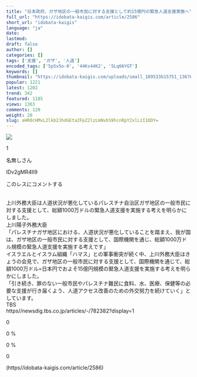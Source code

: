 ```yaml
---
title: "日本政府、ガザ地区の一般市民に対する支援として約15億円の緊急人道支援実施へ"
full_url: "https://idobata-kaigis.com/article/2586"
short_url: "idobata-kaigis"
language: "ja"
date: 
lastmod: 
draft: false
author: []
categories: []
tags: ['支援', 'ガザ', '人道']
encoded_tags: ['5pSv5o-0', '44Ks44K2', '5Lq66YGT']
keywords: []
thumbnail: "https://idobata-kaigis.com/uploads/small_189533b15751_136764c2bc.jpg"
popular: 1221
latest: 1202
trend: 342
featured: 1185
views: 1363
comments: 120
weight: 20
slug: aHR0cHMvL2lkb2JhdGEta2FpZ2lzLmNvbS9hcnRpY2xlLzI1ODY=
---
```


![](https://idobata-kaigis.com/uploads/small_189533b15751_136764c2bc.jpg)

<div><p class='text-pink-100 text-sm'><p class='mr-2'>1</p><p class='mr-2'>名無しさん</p><p class='hidden xlinline-block'>IDv2gMR4Il9</p></p><p class='flex items-center text-gray-400'><p class='text-xs mdtext-sm hovercursor-pointer'>このレスにコメントする</p></p><p class='tracking-wide break-all text-lg'><br>上川外務大臣は人道状況が悪化しているパレスチナ自治区ガザ地区の一般市民に対する支援として、総額1000万ドルの緊急人道支援を実施する考えを明らかにしました。<br>上川陽子外務大臣<br>「パレスチナガザ地区における、人道状況が悪化していることを踏まえ、我が国は、ガザ地区の一般市民に対する支援として、国際機関を通じ、総額1000万ドル規模の緊急人道支援を実施する考えです」<br>イスラエルとイスラム組織「ハマス」との軍事衝突が続く中、上川外務大臣はきょうの会見で、ガザ地区の一般市民に対する支援として、国際機関を通じて、総額1000万ドル=日本円でおよそ15億円規模の緊急人道支援を実施する考えを明らかにしました。<br>「引き続き、罪のない一般市民やパレスチナ難民に食料、水、医療、保健等の必要な支援が行き届くよう、人道アクセス改善のための外交努力を続けていく」としています。<br>TBS<br>https//newsdig.tbs.co.jp/articles/-/782382?display=1<br></p><p class='flex items-center mr-2 hovercursor-pointer'><p class='pl-1 text-sm mdtext-base'>0</p></p><p class=' w-full h-full bg-gray-200 absolute '></p><p class='text-white text-xs text-center'>0 %</p><p class='text-white text-xs text-center'>0 %</p><p class='flex items-center mr-2 hovercursor-pointer'><p class='pl-1 text-sm mdtext-base'>0</p></p></div>

(https//idobata-kaigis.com/article/2586)
